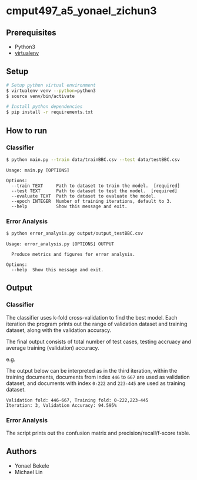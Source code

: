 # cmput497_a5_yonael_zichun3

## Prerequisites

-   Python3
-   [virtualenv](https://virtualenv.pypa.io/en/latest/)

## Setup

```bash
# Setup python virtual environment
$ virtualenv venv --python=python3
$ source venv/bin/activate

# Install python dependencies
$ pip install -r requirements.txt
```

## How to run

### Classifier

```bash
$ python main.py --train data/trainBBC.csv --test data/testBBC.csv
```

```
Usage: main.py [OPTIONS]

Options:
  --train TEXT     Path to dataset to train the model.  [required]
  --test TEXT      Path to dataset to test the model.  [required]
  --evaluate TEXT  Path to dataset to evaluate the model.
  --epoch INTEGER  Number of training iterations, default to 3.
  --help           Show this message and exit.
```

### Error Analysis

```bash
$ python error_analysis.py output/output_testBBC.csv
```

```
Usage: error_analysis.py [OPTIONS] OUTPUT

  Produce metrics and figures for error analysis.

Options:
  --help  Show this message and exit.
```

## Output

### Classifier

The classifier uses k-fold cross-validation to find the best model. Each iteration the program prints out the range of validation dataset and training dataset, along with the validation accuracy.

The final output consists of total number of test cases, testing accruacy and average training (validation) accuracy.

e.g.

The output below can be interpreted as in the third iteration, within the training documents, documents from index `446` to `667` are used as validation dataset, and documents with index `0-222` and `223-445` are used as training dataset.

```
Validation fold: 446-667, Training fold: 0-222,223-445
Iteration: 3, Validation Accuracy: 94.595%
```

### Error Analysis

The script prints out the confusion matrix and precision/recall/f-score table.

## Authors

-   Yonael Bekele
-   Michael Lin
